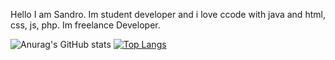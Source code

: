 Hello I am Sandro.
Im student developer and i love ccode with java and html, css, js, php.
Im freelance Developer.

![Anurag's GitHub stats](https://github-readme-stats.vercel.app/api?username=Sandro642&show_icons=true&theme=onedark)
[![Top Langs](https://github-readme-stats.vercel.app/api/top-langs/?username=Sandro642&langs_count=8)](https://github.com/Sandro642/README.md)
